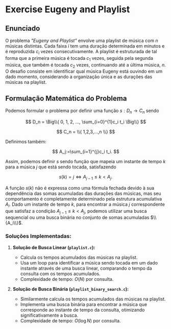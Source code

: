 # Exercise Eugeny and Playlist

## Enunciado

O problema *"Eugeny and Playlist"* envolve uma playlist de música com $n$ músicas distintas. Cada faixa $i$ tem uma duração determinada em minutos e é reproduzida $c_i$ vezes consecutivamente. A playlist é estruturada de tal forma que a primeira música é tocada $c_1$ vezes, seguida pela segunda música, que também é tocada $c_2$ vezes, continuando até a última música, $n$. O desafio consiste em identificar qual música Eugeny está ouvindo em um dado momento, considerando a organização única e as durações das músicas na playlist.

## Formulação Matemática do Problema

Podemos formular o problema por definir uma função $s:D_n\rightarrow C_n$ sendo 

$$
D_n = \Big\\{ 0, 1, 2, ..., \sum_{i=0}^{1}c_i t_i \Big\\}
$$

$$
C_n = \\{ 1,2,3,...,n \\}
$$

Definimos também:

$$
A_j:=\sum_{i=1}^{j}c_i t_i.
$$

Assim, podemos definir $s$ sendo função que mapeia um instante de tempo $k$ para a música $j$ que está sendo tocada, satisfazendo

$$
s(k)=j \Leftrightarrow A_{j-1}\le k < A_{j}.
$$

A função $s(k)$ não é expressa como uma fórmula fechada devido à sua dependência das somas acumuladas das durações das músicas, mas seu comportamento é completamente determinado pela estrutura acumulativa $A_i$. Dado um instante de tempo $k$, para encontrar a música $j$ correspondente que satisfaz a condição $A_{j-1} \le k < A_j$, podemos utilizar uma busca sequencial ou uma busca binária no conjunto de somas acumuladas $\\{A_i\\}$.

### Soluções Implementadas:

1. **Solução de Busca Linear (`playlist.c`):**
   - Calcula os tempos acumulados das músicas na playlist.
   - Usa um loop para identificar a música sendo tocada em um dado instante através de uma busca linear, comparando o tempo da consulta com os tempos acumulados.
   - Complexidade de tempo: $O(N)$ por consulta.

2. **Solução de Busca Binária (`playlist_binary_search.c`):**
   - Similarmente calcula os tempos acumulados das músicas na playlist.
   - Implementa uma busca binária para encontrar a música que corresponde ao instante de tempo da consulta, otimizando significativamente a busca.
   - Complexidade de tempo: $O(\log N)$ por consulta.
